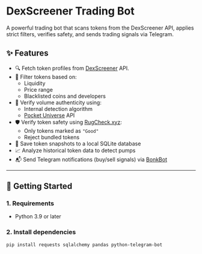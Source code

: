 # DexScreener Trading Bot

A powerful trading bot that scans tokens from the DexScreener API, applies strict filters, verifies safety, and sends trading signals via Telegram.

## ✨ Features

- 🔍 Fetch token profiles from [DexScreener](https://dexscreener.com) API.
- 🧹 Filter tokens based on:
  - Liquidity
  - Price range
  - Blacklisted coins and developers
- 🧠 Verify volume authenticity using:
  - Internal detection algorithm
  - [Pocket Universe](https://pocketuniverse.app) API
- 🛡️ Verify token safety using [RugCheck.xyz](https://rugcheck.xyz):
  - Only tokens marked as `"Good"`
  - Reject bundled tokens
- 🧾 Save token snapshots to a local SQLite database
- 📈 Analyze historical token data to detect pumps
- 📬 Send Telegram notifications (buy/sell signals) via [BonkBot](https://bonkbot.io)

---

## 🚀 Getting Started

### 1. Requirements

- Python 3.9 or later

### 2. Install dependencies

```bash
pip install requests sqlalchemy pandas python-telegram-bot
